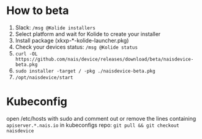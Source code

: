 # How to beta
  1. Slack: `/msg @Kolide installers`
  2. Select platform and wait for Kolide to create your installer
  3. Install package (xkxp-\*-kolide-launcher.pkg)
  4. Check your devices status: `/msg @Kolide status`
  5. `curl -OL https://github.com/nais/device/releases/download/beta/naisdevice-beta.pkg`
  6. `sudo installer -target / -pkg ./naisdevice-beta.pkg`
  7. `/opt/naisdevice/start`

# Kubeconfig
open /etc/hosts with sudo and comment out or remove the lines containing `apiserver.*.nais.io`
in kubeconfigs repo: `git pull && git checkout naisdevice`
